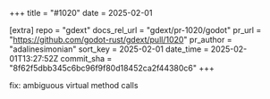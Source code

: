 +++
title = "#1020"
date = 2025-02-01

[extra]
repo = "gdext"
docs_rel_url = "gdext/pr-1020/godot"
pr_url = "https://github.com/godot-rust/gdext/pull/1020"
pr_author = "adalinesimonian"
sort_key = 2025-02-01
date_time = 2025-02-01T13:27:52Z
commit_sha = "8f62f5dbb345c6bc96f9f80d18452ca2f44380c6"
+++

fix: ambiguous virtual method calls
